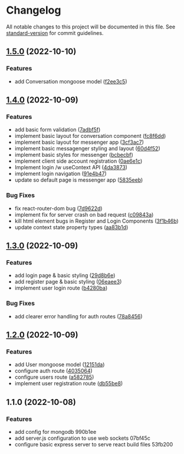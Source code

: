 # Changelog

All notable changes to this project will be documented in this file. See [standard-version](https://github.com/conventional-changelog/standard-version) for commit guidelines.

## [1.5.0](https://github.com/Jaymontojo/J-chat/compare/v1.4.0...v1.5.0) (2022-10-10)


### Features

* add Conversation mongoose model ([f2ee3c5](https://github.com/Jaymontojo/J-chat/commit/f2ee3c583d704fa35c2795eba4125ae29c42684c))

## [1.4.0](https://github.com/Jaymontojo/J-chat/compare/v1.3.0...v1.4.0) (2022-10-09)


### Features

* add basic form validation ([7adbf5f](https://github.com/Jaymontojo/J-chat/commit/7adbf5f405c9e5af641a010b5e6d3ed86f67288a))
* implement basic layout for conversation component ([fc8f6dd](https://github.com/Jaymontojo/J-chat/commit/fc8f6ddcdd722316e39db75f0944129b998a89f7))
* implement basic layout for messenger app ([3cf3ac7](https://github.com/Jaymontojo/J-chat/commit/3cf3ac726dc4dc7d936c08e24938a327f2f88a76))
* implement basic messagenger styling and layout ([60d4f52](https://github.com/Jaymontojo/J-chat/commit/60d4f5250b9be5558f42df5a64ed959dcd9c00f0))
* implement basic styles for messenger ([bcbecbf](https://github.com/Jaymontojo/J-chat/commit/bcbecbf3ae5c6b8b98be80f4cf42bb5d56edc42d))
* implement client side account registration ([0ae6e1c](https://github.com/Jaymontojo/J-chat/commit/0ae6e1ced93a781a033a8271de215fad2186e030))
* Implement login /w useContext API ([4da3873](https://github.com/Jaymontojo/J-chat/commit/4da3873c84c81443841b95c6f6e513da98cbc074))
* implement login navigation ([91e4b47](https://github.com/Jaymontojo/J-chat/commit/91e4b47f2880ca336ef7b5a5fa8142bdc86d3466))
* update so default page is messenger app ([5835eeb](https://github.com/Jaymontojo/J-chat/commit/5835eeb2eec7c0a9e45f45f2a538f7a6847100a6))


### Bug Fixes

* fix react-router-dom bug ([7d9622d](https://github.com/Jaymontojo/J-chat/commit/7d9622dcefb2ae123dd8d8f67252680537b0fea3))
* implement fix for server crash on bad request ([c09843a](https://github.com/Jaymontojo/J-chat/commit/c09843abcef9790e3c93bb0b736f8e9358e25f12))
* kill html element bugs in Register and Login Components ([3f1b46b](https://github.com/Jaymontojo/J-chat/commit/3f1b46b632ecd66a73c6fa340c3fc2f48903d993))
* update context state property types ([aa83b1d](https://github.com/Jaymontojo/J-chat/commit/aa83b1dfc6079bb51a3a0b65762046da0db23fe1))

## [1.3.0](https://github.com/Jaymontojo/J-chat/compare/v1.2.0...v1.3.0) (2022-10-09)


### Features

* add login page & basic styling ([29d8b6e](https://github.com/Jaymontojo/J-chat/commit/29d8b6e60e665a9528b1054a4d0d470568cec45a))
* add register page & basic styling ([06eaee3](https://github.com/Jaymontojo/J-chat/commit/06eaee3f1a56fc22cf313b20828d2e2350ea22b2))
* implement user login route ([b4280ba](https://github.com/Jaymontojo/J-chat/commit/b4280ba0a40eee6bb7007561f442cf65c77f3d81))


### Bug Fixes

* add clearer error handling for auth routes ([78a8456](https://github.com/Jaymontojo/J-chat/commit/78a8456f0a6fe641d2c37445a7753e8e26e63289))

## [1.2.0](https://github.com/Jaymontojo/J-chat/compare/v1.1.0...v1.2.0) (2022-10-09)


### Features

* add User mongoose model ([12151da](https://github.com/Jaymontojo/J-chat/commit/12151da3d0bc664529611d2d29db37cf20a3a3cc))
* configure auth route ([4035064](https://github.com/Jaymontojo/J-chat/commit/4035064ce76affa23e2813c760c1f90c6d9e3fe6))
* configure users route ([a582785](https://github.com/Jaymontojo/J-chat/commit/a582785aab7f33b714bc3b1f1e6ba144ebe138ca))
* implement user registration route ([db55be8](https://github.com/Jaymontojo/J-chat/commit/db55be8f65a11ed27a7e223ae2d8c3c38b4658f5))

## 1.1.0 (2022-10-08)


### Features

* add config for mongodb 990b1ee
* add server.js configuration to use web sockets 07bf45c
* configure basic express server to serve react build files 53fb200
